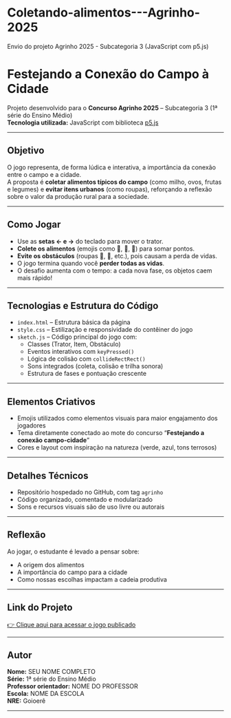 # Coletando-alimentos---Agrinho-2025
Envio do projeto Agrinho 2025 - Subcategoria 3 (JavaScript com p5.js)

# Festejando a Conexão do Campo à Cidade

Projeto desenvolvido para o **Concurso Agrinho 2025** – Subcategoria 3 (1ª série do Ensino Médio)  
**Tecnologia utilizada:** JavaScript com biblioteca [p5.js](https://p5js.org/)

---

## Objetivo
O jogo representa, de forma lúdica e interativa, a importância da conexão entre o campo e a cidade.  
A proposta é **coletar alimentos típicos do campo** (como milho, ovos, frutas e legumes) e **evitar itens urbanos** (como roupas), reforçando a reflexão sobre o valor da produção rural para a sociedade.

---

## Como Jogar
- Use as **setas ← e →** do teclado para mover o trator.
- **Colete os alimentos** (emojis como 🌽, 🍎, 🥕) para somar pontos.
- **Evite os obstáculos** (roupas 👗, 👕, etc.), pois causam a perda de vidas.
- O jogo termina quando você **perder todas as vidas**.
- O desafio aumenta com o tempo: a cada nova fase, os objetos caem mais rápido!

---

## Tecnologias e Estrutura do Código
- `index.html` – Estrutura básica da página
- `style.css` – Estilização e responsividade do contêiner do jogo
- `sketch.js` – Código principal do jogo com:
  - Classes (Trator, Item, Obstáculo)
  - Eventos interativos com `keyPressed()`
  - Lógica de colisão com `collideRectRect()`
  - Sons integrados (coleta, colisão e trilha sonora)
  - Estrutura de fases e pontuação crescente

---

## Elementos Criativos
- Emojis utilizados como elementos visuais para maior engajamento dos jogadores
- Tema diretamente conectado ao mote do concurso “**Festejando a conexão campo-cidade**”
- Cores e layout com inspiração na natureza (verde, azul, tons terrosos)

---

## Detalhes Técnicos
- Repositório hospedado no GitHub, com tag `agrinho`
- Código organizado, comentado e modularizado
- Sons e recursos visuais são de uso livre ou autorais

---

## Reflexão
Ao jogar, o estudante é levado a pensar sobre:
- A origem dos alimentos
- A importância do campo para a cidade
- Como nossas escolhas impactam a cadeia produtiva

---

## Link do Projeto

[👉 Clique aqui para acessar o jogo publicado](COLE_AQUI_O_LINK_DO_GITHUB_PAGES)

---

## Autor
**Nome:** SEU NOME COMPLETO  
**Série:** 1ª série do Ensino Médio  
**Professor orientador:** NOME DO PROFESSOR  
**Escola:** NOME DA ESCOLA  
**NRE:** Goioerê

---

